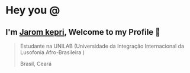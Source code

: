 # Hey you @
## I'm [Jarom kepri](https://https://www.linkedin.com/in/jaromkepri/), Welcome to my Profile 👀
> Estudante na UNILAB (Universidade da Integração Internacional da Lusofonia Afro-Brasileira ) 
> 
> Brasil, Ceará 




